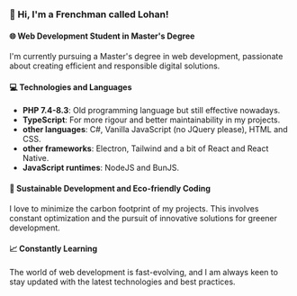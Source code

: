 ### 👋 Hi, I'm a Frenchman called Lohan!
#### 🌐 Web Development Student in Master's Degree
I'm currently pursuing a Master's degree in web development, passionate about creating efficient and responsible digital solutions.
#### 💻 Technologies and Languages
- **PHP 7.4-8.3**: Old programming language but still effective nowadays.
- **TypeScript**: For more rigour and better maintainability in my projects.
- **other languages**: C#, Vanilla JavaScript (no JQuery please), HTML and CSS.
- **other frameworks**: Electron, Tailwind and a bit of React and React Native.
- **JavaScript runtimes**: NodeJS and BunJS. 
#### 🌱 Sustainable Development and Eco-friendly Coding
I love to minimize the carbon footprint of my projects. This involves constant optimization and the pursuit of innovative solutions for greener development.
#### 📈 Constantly Learning
The world of web development is fast-evolving, and I am always keen to stay updated with the latest technologies and best practices.
